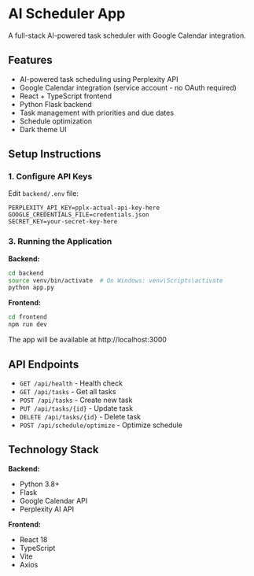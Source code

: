 # AI Scheduler App

A full-stack AI-powered task scheduler with Google Calendar integration.

## Features

- AI-powered task scheduling using Perplexity API
-  Google Calendar integration (service account - no OAuth required)
-  React + TypeScript frontend
-  Python Flask backend
-  Task management with priorities and due dates
-  Schedule optimization
-  Dark theme UI

## Setup Instructions

### 1. Configure API Keys

Edit `backend/.env` file:

```env
PERPLEXITY_API_KEY=pplx-actual-api-key-here
GOOGLE_CREDENTIALS_FILE=credentials.json
SECRET_KEY=your-secret-key-here
```

### 3. Running the Application

**Backend:**
```bash
cd backend
source venv/bin/activate  # On Windows: venv\Scripts\activate
python app.py
```

**Frontend:**
```bash
cd frontend
npm run dev
```
The app will be available at http://localhost:3000

## API Endpoints

- `GET /api/health` - Health check
- `GET /api/tasks` - Get all tasks
- `POST /api/tasks` - Create new task
- `PUT /api/tasks/{id}` - Update task
- `DELETE /api/tasks/{id}` - Delete task
- `POST /api/schedule/optimize` - Optimize schedule

## Technology Stack

**Backend:**
- Python 3.8+
- Flask
- Google Calendar API
- Perplexity AI API

**Frontend:**
- React 18
- TypeScript
- Vite
- Axios

